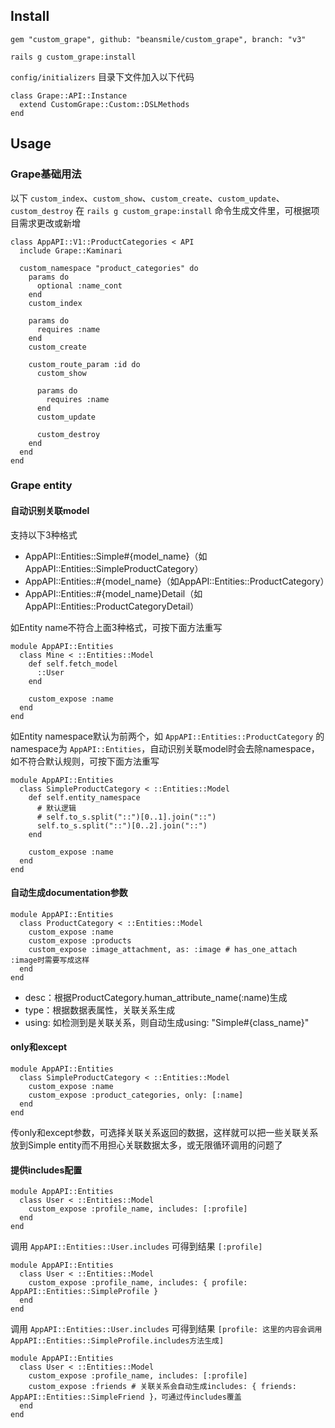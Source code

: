 ## Install

```
gem "custom_grape", github: "beansmile/custom_grape", branch: "v3"
```

```
rails g custom_grape:install
```

`config/initializers` 目录下文件加入以下代码

```
class Grape::API::Instance
  extend CustomGrape::Custom::DSLMethods
end
```

## Usage

### Grape基础用法

以下 `custom_index`、`custom_show`、`custom_create`、`custom_update`、`custom_destroy` 在 `rails g custom_grape:install` 命令生成文件里，可根据项目需求更改或新增

```
class AppAPI::V1::ProductCategories < API
  include Grape::Kaminari

  custom_namespace "product_categories" do
    params do
      optional :name_cont
    end
    custom_index

    params do
      requires :name
    end
    custom_create

    custom_route_param :id do
      custom_show

      params do
        requires :name
      end
      custom_update

      custom_destroy
    end
  end
end
```

### Grape entity

#### 自动识别关联model

支持以下3种格式

- AppAPI::Entities::Simple#{model_name}（如AppAPI::Entities::SimpleProductCategory）
- AppAPI::Entities::#{model_name}（如AppAPI::Entities::ProductCategory）
- AppAPI::Entities::#{model_name}Detail（如AppAPI::Entities::ProductCategoryDetail）

如Entity name不符合上面3种格式，可按下面方法重写

```
module AppAPI::Entities
  class Mine < ::Entities::Model
    def self.fetch_model
      ::User
    end

    custom_expose :name
  end
end
```

如Entity namespace默认为前两个，如 `AppAPI::Entities::ProductCategory` 的namespace为 `AppAPI::Entities`，自动识别关联model时会去除namespace，如不符合默认规则，可按下面方法重写

```
module AppAPI::Entities
  class SimpleProductCategory < ::Entities::Model
    def self.entity_namespace
      # 默认逻辑
      # self.to_s.split("::")[0..1].join("::")
      self.to_s.split("::")[0..2].join("::")
    end

    custom_expose :name
  end
end
```

#### 自动生成documentation参数

```
module AppAPI::Entities
  class ProductCategory < ::Entities::Model
    custom_expose :name
    custom_expose :products
    custom_expose :image_attachment, as: :image # has_one_attach :image时需要写成这样
  end
end
```

- desc：根据ProductCategory.human_attribute_name(:name)生成
- type：根据数据表属性，关联关系生成
- using: 如检测到是关联关系，则自动生成using: "Simple#{class_name}"

#### only和except

```
module AppAPI::Entities
  class SimpleProductCategory < ::Entities::Model
    custom_expose :name
    custom_expose :product_categories, only: [:name]
  end
end
```

传only和except参数，可选择关联关系返回的数据，这样就可以把一些关联关系放到Simple entity而不用担心关联数据太多，或无限循环调用的问题了


#### 提供includes配置

```
module AppAPI::Entities
  class User < ::Entities::Model
    custom_expose :profile_name, includes: [:profile]
  end
end
```

调用 `AppAPI::Entities::User.includes` 可得到结果 `[:profile]`

```
module AppAPI::Entities
  class User < ::Entities::Model
    custom_expose :profile_name, includes: { profile: AppAPI::Entities::SimpleProfile }
  end
end

```

调用 `AppAPI::Entities::User.includes` 可得到结果 `[profile: 这里的内容会调用AppAPI::Entities::SimpleProfile.includes方法生成]`


```
module AppAPI::Entities
  class User < ::Entities::Model
    custom_expose :profile_name, includes: [:profile]
    custom_expose :friends # 关联关系会自动生成includes: { friends: AppAPI::Entities::SimpleFriend }，可通过传includes覆盖
  end
end
```
